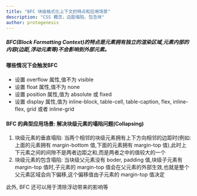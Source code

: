 ```yaml
---
title: "BFC 块级格式化上下文的特点和应用场景"
description: "CSS 概念，边距塌陷，包含块"
author: protogenesis
---
```


##### BFC(Block Formatting Context)的特点是元素拥有独立的渲染区域,元素内部的内容(边距,浮动元素等)不会影响到外部元素。

#### 哪些情况下会触发BFC

- 设置 overflow 属性,值不为 visible
- 设置 float 属性,值不为 none
- 设置 position 属性,值为 absolute 或 fixed
- 设置 display 属性,值为 inline-block, table-cell, table-caption, flex, inline-flex, grid 或者 inline-grid

#### BFC 的典型应用场景: 解决块级元素的塌陷问题(Collapsing)

1. 块级元素的垂直塌陷: 当两个相邻的块级元素拥有上下方向相邻的边距时(例如:上面的元素拥有 margin-bottom 值,下面的元素拥有 margin-top 值),此时上下元素之间的间隙不是两者边距之和,而是两者之中的值较大的一个
2. 块级元素的包含塌陷: 当块级父元素没有 boder, padding 值,块级子元素有 margin-top 值时,子元素的 margin-top 值会在父元素的外部生效,也就是整个父元素区域会向下偏移,这个偏移值由子元素的 margin-top 值决定

此外, BFC 还可以用于清除浮动带来的影响等